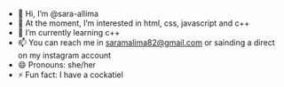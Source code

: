 - 👋 Hi, I’m @sara-allima
- 👀 At the moment, I’m interested in html, css, javascript and c++
- 🌱 I’m currently learning c++
- 📫 You can reach me in saramalima82@gmail.com or sainding a direct on my instagram account
- 😄 Pronouns: she/her
- ⚡ Fun fact: I have a cockatiel

<!---
sara-allima/sara-allima is a ✨ special ✨ repository because its `README.md` (this file) appears on your GitHub profile.
You can click the Preview link to take a look at your changes.
--->
